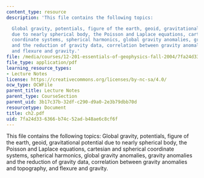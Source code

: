 ```yaml
---
content_type: resource
description: 'This file contains the following topics:

  Global gravity, potentials, figure of the earth, geoid, gravitational potential
  due to nearly spherical body, the Poisson and Laplace equations, cartesian and spherical
  coordinate systems, spherical harmonics, global gravity anomalies, gravity anomalies
  and the reduction of gravity data, correlation between gravity anomalies and topography,
  and flexure and gravity.'
file: /media/courses/12-201-essentials-of-geophysics-fall-2004/7fa24d336366b74c52adb48ae6c8cf6f_ch2.pdf
file_type: application/pdf
learning_resource_types:
- Lecture Notes
license: https://creativecommons.org/licenses/by-nc-sa/4.0/
ocw_type: OCWFile
parent_title: Lecture Notes
parent_type: CourseSection
parent_uid: 3b17c37b-32df-c290-d9a0-2e3b79dbb70d
resourcetype: Document
title: ch2.pdf
uid: 7fa24d33-6366-b74c-52ad-b48ae6c8cf6f
---
```

This file contains the following topics:
Global gravity, potentials, figure of the earth, geoid, gravitational potential due to nearly spherical body, the Poisson and Laplace equations, cartesian and spherical coordinate systems, spherical harmonics, global gravity anomalies, gravity anomalies and the reduction of gravity data, correlation between gravity anomalies and topography, and flexure and gravity.